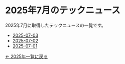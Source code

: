 # 2025年7月のテックニュース

2025年7月に取得したテックニュースの一覧です。

- [2025-07-03](2025-07-03.md)
- [2025-07-02](2025-07-02.md)
- [2025-07-01](2025-07-01.md)

[← 2025年一覧に戻る](../index.md)
